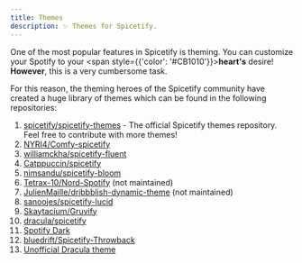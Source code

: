 ```yaml
---
title: Themes
description: ✨ Themes for Spicetify.
---
```


One of the most popular features in Spicetify is theming.
You can customize your Spotify to your <span style={{'color': '#CB1010'}}>**heart's**</span> desire!
**However**, this is a very cumbersome task.

For this reason, the theming heroes of the Spicetify community have created a huge library of themes which can be found in the following repositories:

1. [spicetify/spicetify-themes](https://github.com/spicetify/spicetify-themes) - The official Spicetify themes repository. Feel free to contribute with more themes!
2. [NYRI4/Comfy-spicetify](https://github.com/NYRI4/Comfy-spicetify)
3. [williamckha/spicetify-fluent](https://github.com/williamckha/spicetify-fluent)
4. [Catppuccin/spicetify](https://github.com/catppuccin/spicetify)
5. [nimsandu/spicetify-bloom](https://github.com/nimsandu/spicetify-bloom)
6. [Tetrax-10/Nord-Spotify](https://github.com/Tetrax-10/Nord-Spotify) (not maintained)
7. [JulienMaille/dribbblish-dynamic-theme](https://github.com/JulienMaille/dribbblish-dynamic-theme) (not maintained)
8. [sanoojes/spicetify-lucid](https://github.com/sanoojes/spicetify-lucid)
9. [Skaytacium/Gruvify](https://github.com/Skaytacium/Gruvify)
10. [dracula/spicetify](https://github.com/dracula/spicetify)
11. [Spotify Dark](https://github.com/SyndiShanX/Spotify-Dark)
12. [bluedrift/Spicetify-Throwback](https://github.com/bluedrift/Spicetify-Throwback)
13. [Unofficial Dracula theme](https://github.com/m0squdev/dracula-spicetify-theme)
